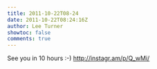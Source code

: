 ```yaml
---
title: 2011-10-22T08-24
date: 2011-10-22T08:24:16Z
author: Lee Turner
showtoc: false
comments: true
---
```


See you in 10 hours :-) http://instagr.am/p/Q_wMi/

